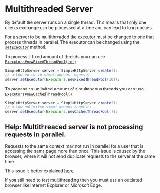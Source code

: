 # Multithreaded Server

By default the server runs on a single thread. This means that only one clients exchange can be processed at a time and can lead to long queues.

For a server to be multithreaded the executor must be changed to one that process threads in parallel. The executor can be changed using the [`setExecutor`](/simplehttpserver/documentation/com/kttdevelopment/simplehttpserver/SimpleHttpServer.html#setExecutor(java.util.concurrent.Executor)) method.

To process a fixed amount of threads you can use [`Executors#newFixedThreadPool(int)`](https://docs.oracle.com/en/java/javase/11/docs/api/java.base/java/util/concurrent/Executors.html#newFixedThreadPool(int)).

```java
SimpleHttpServer server = SimpleHttpServer.create();
// allow up to 10 simultaneous requests
server.setExecutor(Executors.newFixedThreadPool(10));
```

To process an unlimited amount of simultaneous threads you can use [`Executors#newCachedThreadPool()`](https://docs.oracle.com/en/java/javase/11/docs/api/java.base/java/util/concurrent/Executors.html#newCachedThreadPool()).


```java
SimpleHttpServer server = SimpleHttpServer.create();
// allow unlimited simultaneous requests
server.setExecutor(Executors.newCachedThreadPool());
```

<!-- help -->
## Help: Multithreaded server is not processing requests in parallel.

Requests to the same context may not run in parallel for a user that is accessing the same page more than once. This issue is caused by the browser, where it will not send duplicate requests to the server at the same time.

This issue is better explained [here](https://stackoverflow.com/questions/43269178/java-httpsserver-multi-threaded/58676470#58676470).

If you still need to test multithreading then you must use an outdated browser like Internet Explorer or Microsoft Edge.
